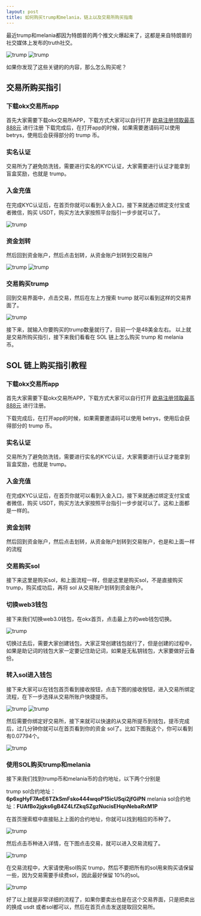```yaml
---
layout: post
title: 如何购买trump和melania，链上以及交易所购买指南
---
```

最近trump和melania都因为特朗普的两个推文火爆起来了，这都是来自特朗普的社交媒体上发布的truth社交。

![trump](/images/trump-01.webp "trump")
![trump](/images/trump-02.webp "trump")

如果你发现了这些关键的的内容，那么怎么购买呢？

## 交易所购买指引

### 下载okx交易所app
首先大家需要下载okx交易所APP，下载方式大家可以自行打开 <a class="register-button" href="#">欧易注册领取最高888元</a> 进行注册
下载完成后，在打开app的时候，如果需要邀请码可以使用 betrys，使用后会获得部分的 trump 币。

### 实名认证
交易所为了避免防洗钱，需要进行实名的KYC认证，大家需要进行认证才能拿到盲盒奖励，也就是 trump。

### 入金充值
在完成KYC认证后，在首页你就可以看到入金入口，接下来就通过绑定支付宝或者微信，购买 USDT，购买方法大家按照平台指引一步步就可以了。

![trump](/images/trump-03.webp "trump")

### 资金划转
然后回到资金账户，然后点击划转，从资金账户划转到交易账户

![trump](/images/trump-04.webp "trump")
![trump](/images/trump-05.webp "trump")

### 交易购买trump
回到交易界面中，点击交易，然后在左上方搜索 trump 就可以看到这样的交易界面了。

![trump](/images/trump-06.webp "trump")

接下来，就输入你要购买的trump数量就行了，目前一个是48美金左右。
以上就是交易所购买指引，接下来我们看看在 SOL 链上怎么购买 trump 和 melania 币。

## SOL 链上购买指引教程

### 下载okx交易所app
首先大家需要下载okx交易所APP，下载方式大家可以自行打开 <a class="register-button" href="#">欧易注册领取最高888元</a>  进行注册。

下载完成后，在打开app的时候，如果需要邀请码可以使用 betrys，使用后会获得部分的 trump 币。

### 实名认证
交易所为了避免防洗钱，需要进行实名的KYC认证，大家需要进行认证才能拿到盲盒奖励，也就是 trump。

### 入金充值
在完成KYC认证后，在首页你就可以看到入金入口，接下来就通过绑定支付宝或者微信，购买 USDT，购买方法大家按照平台指引一步步就可以了。这和上面都是一样的。

### 资金划转
然后回到资金账户，然后点击划转，从资金账户划转到交易账户，也是和上面一样的流程

### 交易购买sol
接下来这里是购买sol，和上面流程一样，但是这里是购买sol，不是直接购买trump，购买成功后，再将 sol 从交易账户划转到资金账户。

### 切换web3钱包
接下来我们切换web3.0钱包，在okx首页，点击最上方的web钱包切换。

![trump](/images/trump-07.webp "trump")

切换过去后，需要大家创建钱包，大家正常创建钱包就行了，但是创建的过程中，如果是助记词的钱包大家一定要记住助记词，如果是无私钥钱包，大家要做好云备份。

### 转入sol进入钱包
接下来大家可以在钱包首页看到接收按钮，点击下图的接收按钮，进入交易所绑定流程，在下一步选择从交易所账户快捷提币。

![trump](/images/trump-08.webp "trump")
![trump](/images/trump-09.webp "trump")

然后需要你绑定好交易所，接下来就可以快速的从交易所提币到钱包，提币完成后，过几分钟你就可以在首页看到你的资金 sol了。比如下图我这个，你可以看到有0.07794个。

![trump](/images/trump-10.webp "trump")

### 使用SOL购买trump和melania
接下来我们找到trump币和melania币的合约地址，以下两个分别是

trump sol合约地址：**6p6xgHyF7AeE6TZkSmFsko444wqoP15icUSqi2jfGiPN**
melania sol合约地址：**FUAfBo2jgks6gB4Z4LfZkqSZgzNucisEHqnNebaRxM1P**

在首页搜索框中直接贴上上面的合约地址，你就可以找到相应的币种了。

![trump](/images/trump-11.webp "trump")

然后点击币种进入详情，在下图点击交易，就可以进入交易流程了。

![trump](/images/trump-12.webp "trump")

在交易流程中，大家请使用sol购买 trump，然后不要把所有的sol用来购买请保留一些，因为交易需要手续费sol，因此最好保留 10%的sol。

![trump](/images/trump-13.webp "trump")

好了以上就是非常详细的流程了，如果你要卖出也是在这个交易界面，只是把卖出的换成 usdt 或者sol都可以，然后在首页点击发送提取回交易所。
